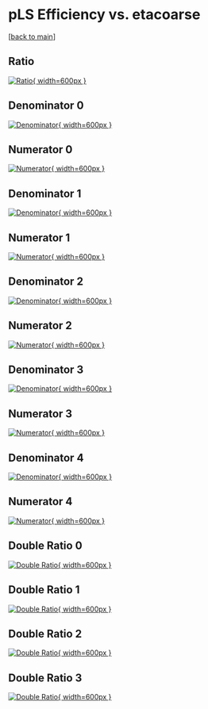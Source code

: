 # pLS Efficiency vs. etacoarse

[[back to main](./)]



## Ratio

[![Ratio](../mtv/var/pLS_loweta_11_0_eff_etacoarse.png){ width=600px }](../mtv/var/pLS_loweta_11_0_eff_etacoarse.pdf)

## Denominator 0

[![Denominator](../mtv/den/pLS_loweta_11_0_eff_etacoarse_den0.png){ width=600px }](../mtv/den/pLS_loweta_11_0_eff_etacoarse_den0.pdf)

## Numerator 0

[![Numerator](../mtv/num/pLS_loweta_11_0_eff_etacoarse_num0.png){ width=600px }](../mtv/num/pLS_loweta_11_0_eff_etacoarse_num0.pdf)

## Denominator 1

[![Denominator](../mtv/den/pLS_loweta_11_0_eff_etacoarse_den1.png){ width=600px }](../mtv/den/pLS_loweta_11_0_eff_etacoarse_den1.pdf)

## Numerator 1

[![Numerator](../mtv/num/pLS_loweta_11_0_eff_etacoarse_num1.png){ width=600px }](../mtv/num/pLS_loweta_11_0_eff_etacoarse_num1.pdf)

## Denominator 2

[![Denominator](../mtv/den/pLS_loweta_11_0_eff_etacoarse_den2.png){ width=600px }](../mtv/den/pLS_loweta_11_0_eff_etacoarse_den2.pdf)

## Numerator 2

[![Numerator](../mtv/num/pLS_loweta_11_0_eff_etacoarse_num2.png){ width=600px }](../mtv/num/pLS_loweta_11_0_eff_etacoarse_num2.pdf)

## Denominator 3

[![Denominator](../mtv/den/pLS_loweta_11_0_eff_etacoarse_den3.png){ width=600px }](../mtv/den/pLS_loweta_11_0_eff_etacoarse_den3.pdf)

## Numerator 3

[![Numerator](../mtv/num/pLS_loweta_11_0_eff_etacoarse_num3.png){ width=600px }](../mtv/num/pLS_loweta_11_0_eff_etacoarse_num3.pdf)

## Denominator 4

[![Denominator](../mtv/den/pLS_loweta_11_0_eff_etacoarse_den4.png){ width=600px }](../mtv/den/pLS_loweta_11_0_eff_etacoarse_den4.pdf)

## Numerator 4

[![Numerator](../mtv/num/pLS_loweta_11_0_eff_etacoarse_num4.png){ width=600px }](../mtv/num/pLS_loweta_11_0_eff_etacoarse_num4.pdf)

## Double Ratio 0

[![Double Ratio](../mtv/ratio/pLS_loweta_11_0_eff_etacoarse_ratio0.png){ width=600px }](../mtv/ratio/pLS_loweta_11_0_eff_etacoarse_ratio0.pdf)

## Double Ratio 1

[![Double Ratio](../mtv/ratio/pLS_loweta_11_0_eff_etacoarse_ratio1.png){ width=600px }](../mtv/ratio/pLS_loweta_11_0_eff_etacoarse_ratio1.pdf)

## Double Ratio 2

[![Double Ratio](../mtv/ratio/pLS_loweta_11_0_eff_etacoarse_ratio2.png){ width=600px }](../mtv/ratio/pLS_loweta_11_0_eff_etacoarse_ratio2.pdf)

## Double Ratio 3

[![Double Ratio](../mtv/ratio/pLS_loweta_11_0_eff_etacoarse_ratio3.png){ width=600px }](../mtv/ratio/pLS_loweta_11_0_eff_etacoarse_ratio3.pdf)

